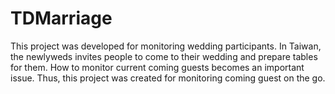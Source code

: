 TDMarriage
==========

This project was developed for monitoring wedding participants. In Taiwan, the newlyweds invites people to come to their wedding and prepare tables for them. How to monitor current coming guests becomes an important issue. Thus, this project was created for monitoring coming guest on the go.